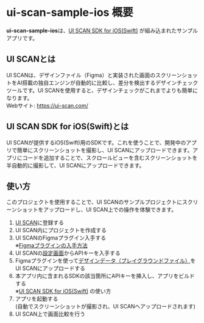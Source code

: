 # ui-scan-sample-ios 概要

**ui-scan-sample-ios**は、[UI SCAN SDK for iOS(Swift)](https://github.com/xtone/ui-scan-ios-sdk) が組み込まれたサンプルアプリです。

## UI SCANとは
UI SCANは、デザインファイル（Figma）と実装された画面のスクリーンショットをAI搭載の独自エンジンが自動的に比較し、差分を検出するデザインチェックツールです。UI SCANを使用すると、デザインチェックがこれまでよりも簡単になります。  
   Webサイト: https://ui-scan.com/


## UI SCAN SDK for iOS(Swift)とは
UI SCANが提供するiOS(Swift)用のSDKです。これを使うことで、開発中のアプリで簡単にスクリーンショットを撮影し、UI SCANにアップロードできます。アプリにコードを追加することで、スクロールビューを含むスクリーンショットを半自動的に撮影して、UI SCANにアップロードできます。


## 使い方
このプロジェクトを使用することで、UI SCANのサンプルプロジェクトにスクリーンショットをアップロードし、UI SCAN上での操作を体験できます。

1. [UI SCAN](https://ui-scan.com/)に登録する
2. UI SCAN内にプロジェクトを作成する
3. UI SCANのFigmaプラグイン入手する  
   ※[Figmaプラグインの入手方法](https://help.ui-scan.com/ja/import-designs/figma-plugin)
6. UI SCANの[設定画面](https://app.ui-scan.com/account/apikey/)からAPIキーを入手する
7. Figmaプラグインを使って[デザインデータ（プレイグラウンドファイル）](https://www.figma.com/community/plugin/1385487013070073340/ui-scan-design-uploader)をUI SCANにアップロードする
8. 本アプリ内に含まれるSDKの該当箇所にAPIキーを挿入し、アプリをビルドする  
   ※[UI SCAN SDK for iOS(Swift)](https://github.com/xtone/ui-scan-ios-sdk) の使い方
9. アプリを起動する  
   (自動でスクリーンショットが撮影され、UI SCANへアップロードされます)
10. UI SCAN上で画面比較を行う
